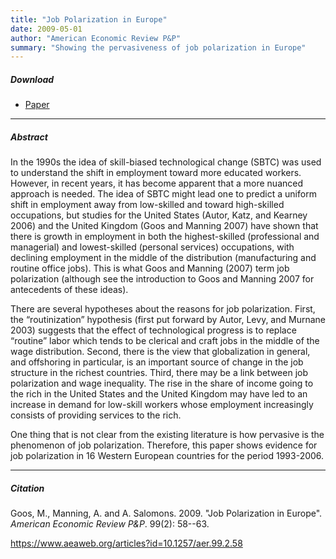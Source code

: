 ```yaml
---
title: "Job Polarization in Europe" 
date: 2009-05-01
author: "American Economic Review P&P"
summary: "Showing the pervasiveness of job polarization in Europe"
---
```


##### Download

+ [Paper](/3.pdf)
---

##### Abstract

In the 1990s the idea of skill-biased technological change (SBTC) was used to understand the shift in employment toward more educated workers. However, in recent years, it has become apparent that a more nuanced approach is needed. The idea of SBTC might lead one to predict a uniform shift in employment away from low-skilled and toward high-skilled occupations, but studies for the United States (Autor, Katz, and Kearney 2006) and the United Kingdom (Goos and Manning 2007) have shown that there is growth in employment in both the highest-skilled (professional and managerial) and lowest-skilled (personal services) occupations, with declining employment in the middle of the distribution (manufacturing and routine office jobs). This is what Goos and Manning (2007) term job polarization (although see the introduction to Goos and Manning 2007 for antecedents of these ideas).

There are several hypotheses about the reasons for job polarization. First, the “routinization” hypothesis (first put forward by Autor, Levy, and Murnane 2003) suggests that the effect of technological progress is to replace “routine” labor which tends to be clerical and craft jobs in the middle of the wage distribution. Second, there is the view that globalization in general, and offshoring in particular, is an important source of change in the job structure in the richest countries. Third, there may be a link between job polarization and wage inequality. The rise in the share of income going to the rich in the United States and the United Kingdom may have led to an increase in demand for low-skill workers whose employment increasingly consists of providing services to the rich.

One thing that is not clear from the existing literature is how pervasive is the phenomenon of job polarization. Therefore, this paper shows evidence for job polarization in 16 Western European countries for the period 1993-2006.

---

##### Citation

Goos, M., Manning, A. and A. Salomons. 2009. "Job Polarization in Europe". *American Economic Review P&P*. 99(2): 58--63. 

https://www.aeaweb.org/articles?id=10.1257/aer.99.2.58 



